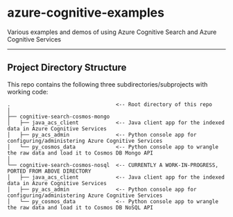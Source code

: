 # azure-cognitive-examples

Various examples and demos of using Azure Cognitive Search and Azure Cognitive Services

---

## Project Directory Structure

This repo contains the following three subdirectories/subprojects with working code:

```
.                                  <-- Root directory of this repo
│
├── cognitive-search-cosmos-mongo
│   ├── java_acs_client            <-- Java client app for the indexed data in Azure Cognitive Services
│   ├── py_acs_admin               <-- Python console app for configuring/administering Azure Cognitive Services
│   └── py_cosmos_data             <-- Python console app to wrangle the raw data and load it to Cosmos DB Mongo API
│
└── cognitive-search-cosmos-nosql  <-- CURRENTLY A WORK-IN-PROGRESS, PORTED FROM ABOVE DIRECTORY
│   ├── java_acs_client            <-- Java client app for the indexed data in Azure Cognitive Services
│   ├── py_acs_admin               <-- Python console app for configuring/administering Azure Cognitive Services
│   └── py_cosmos_data             <-- Python console app to wrangle the raw data and load it to Cosmos DB NoSQL API
```

